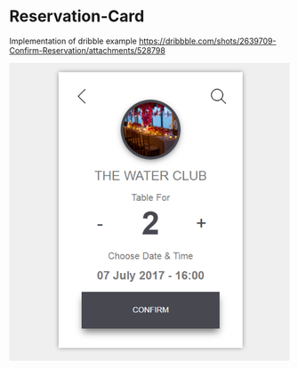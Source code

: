 # Reservation-Card
Implementation of dribble example https://dribbble.com/shots/2639709-Confirm-Reservation/attachments/528798

![alt text](https://github.com/Vlateq/Reservation-Card/blob/master/img/screenshots/reservationCard.png)

